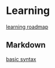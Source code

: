 # Learning
[learning roadmap](roadmap.md)

## Markdown
[basic syntax](https://www.markdownguide.org/basic-syntax/)